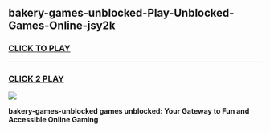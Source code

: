 
## bakery-games-unblocked-Play-Unblocked-Games-Online-jsy2k
<h3>
<a href="https://premium76.site?title=bakery-games-unblocked&ref=25A">CLICK TO PLAY</a></h3>
<hr>

<h3>
<a href="https://premium76.site?title=bakery-games-unblocked&ref=25A">CLICK 2 PLAY</a>
  
</h3>

<a href="https://premium76.site?title=bakery-games-unblocked&ref=25A"><img src="https://clearcache.store/games.png"></a>


**bakery-games-unblocked games unblocked: Your Gateway to Fun and Accessible Online Gaming**
